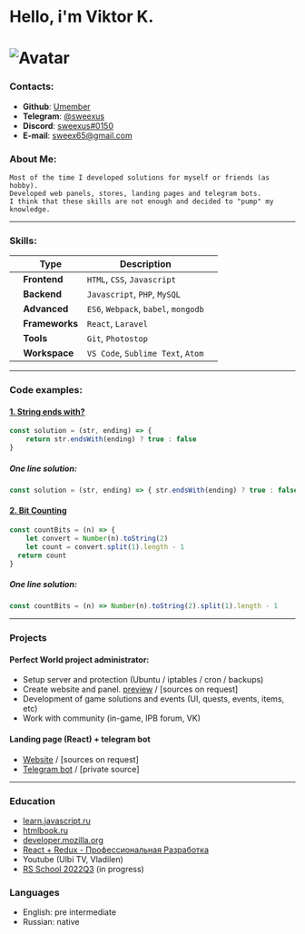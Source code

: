 # __Hello__, i'm Viktor K.
# ![Avatar](https://avatars.githubusercontent.com/u/43033265)
### __Contacts__:

* __Github__:   [Umember](https://github.com/UMember)
* __Telegram__: [@sweexus](https://t.me/sweexus)
* __Discord__:  [sweexus#0150](https://discord.com/users/214828014247215104)
* __E-mail__:   [sweex65@gmail.com](mailto:sweex65@gmail.com)
### __About Me__:
```
Most of the time I developed solutions for myself or friends (as hobby).  
Developed web panels, stores, landing pages and telegram bots.  
I think that these skills are not enough and decided to "pump" my knowledge.
```
---
### __Skills__:

|   | __Type__                | __Description__                        |   |
|---|-------------------------|----------------------------------------|---|
|   | __Frontend__            | `HTML`, `CSS`, `Javascript`            |   |
|   | __Backend__             | `Javascript`, `PHP`, `MySQL`           |   |
|   | __Advanced__            | `ES6`, `Webpack`, `babel`, `mongodb`   |   |
|   | __Frameworks__          | `React`, `Laravel`                     |   |
|   | __Tools__               | `Git`, `Photostop`                     |   |
|   | __Workspace__           | `VS Code`, `Sublime Text`, `Atom`      |   |

---
### __Code examples__:
#### [1. String ends with?](https://www.codewars.com/kata/51f2d1cafc9c0f745c00037d)
```Javascript
const solution = (str, ending) => {
    return str.endsWith(ending) ? true : false
}
```
##### One line solution: 
```Javascript
const solution = (str, ending) => { str.endsWith(ending) ? true : false }
```
#### [2. Bit Counting](https://www.codewars.com/kata/526571aae218b8ee490006f4)
```Javascript
const countBits = (n) => {
    let convert = Number(n).toString(2)
    let count = convert.split(1).length - 1
  return count
}
```
##### One line solution:
```Javascript
const countBits = (n) => Number(n).toString(2).split(1).length - 1
```
---
### __Projects__
#### Perfect World project administrator:
* Setup server and protection (Ubuntu / iptables / cron / backups)
* Create website and panel. [preview](https://drive.google.com/file/d/145XyAUkFNSgvdtTuaQITb7hF-Wjv5gpy/view) / [sources on request]
* Development of game solutions and events (UI, quests, events, items, etc)
* Work with community (in-game, IPB forum, VK)
#### Landing page (React) + telegram bot
* [Website](https://zhannet-nail.ru/) / [sources on request]
* [Telegram bot](https://t.me/zhannet_nail_bot) / [private source]
---
### __Education__
* [learn.javascript.ru](https://learn.javascript.ru)
* [htmlbook.ru](https://htmlbook.ru)
* [developer.mozilla.org](https://developer.mozilla.org)
* [React + Redux - Профессиональная Разработка](https://www.udemy.com/course/pro-react-redux/)
* Youtube (Ulbi TV, Vladilen)
* [RS School 2022Q3](https://wearecommunity.io/events/js-intro-rss-2022q3) (in progress)
### __Languages__
* English: pre intermediate
* Russian: native